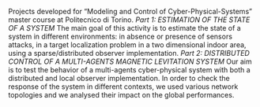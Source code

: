 Projects developed for “Modeling and Control of Cyber-Physical-Systems” master course at Politecnico di Torino.
*Part 1: ESTIMATION OF THE STATE OF A SYSTEM* 
The main goal of this activity is to estimate the state of a system in different environments: in absence or presence of sensors attacks, in a target localization problem in a two dimensional indoor area, using a sparse/distributed observer implementation.
*Part 2: DISTRIBUTED CONTROL OF A MULTI-AGENTS MAGNETIC LEVITATION SYSTEM*
Our aim is to test the behavior of a multi-agents cyber-physical system with both a distributed and local observer implementation. In order to check the response of the system in different contexts, we used various network topologies and we analysed their impact on the global performances.
